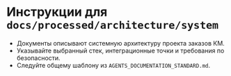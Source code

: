 # Инструкции для `docs/processed/architecture/system`

- Документы описывают системную архитектуру проекта заказов КМ.
- Указывайте выбранный стек, интеграционные точки и требования по безопасности.
- Следуйте общему шаблону из `AGENTS_DOCUMENTATION_STANDARD.md`.
